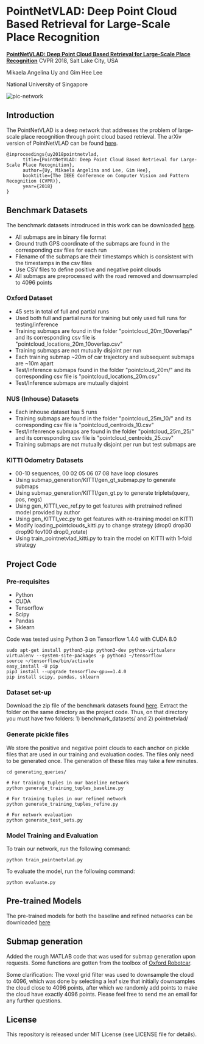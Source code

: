 # PointNetVLAD: Deep Point Cloud Based Retrieval for Large-Scale Place Recognition
**[PointNetVLAD: Deep Point Cloud Based Retrieval for Large-Scale Place Recognition](https://arxiv.org/abs/1804.03492)** CVPR 2018, Salt Lake City, USA

Mikaela Angelina Uy and Gim Hee Lee

National University of Singapore

![pic-network](network_architecture4.png)

## Introduction
The PointNetVLAD is a deep network that addresses the problem of large-scale place recognition through point cloud based retrieval. The arXiv version of PointNetVLAD can be found [here](https://arxiv.org/abs/1804.03492).
```
@inproceedings{uy2018pointnetvlad,
      title={PointNetVLAD: Deep Point Cloud Based Retrieval for Large-Scale Place Recognition},
      author={Uy, Mikaela Angelina and Lee, Gim Hee},
      booktitle={The IEEE Conference on Computer Vision and Pattern Recognition (CVPR)},
      year={2018}
}
```
## Benchmark Datasets
The benchmark datasets introdruced in this work can be downloaded [here](https://drive.google.com/open?id=1Wn1Lvvk0oAkwOUwR0R6apbrekdXAUg7D).
* All submaps are in binary file format
* Ground truth GPS coordinate of the submaps are found in the corresponding csv files for each run
* Filename of the submaps are their timestamps which is consistent with the timestamps in the csv files
* Use CSV files to define positive and negative point clouds
* All submaps are preprocessed with the road removed and downsampled to 4096 points

### Oxford Dataset
* 45 sets in total of full and partial runs
* Used both full and partial runs for training but only used full runs for testing/inference
* Training submaps are found in the folder "pointcloud_20m_10overlap/" and its corresponding csv file is "pointcloud_locations_20m_10overlap.csv"
* Training submaps are not mutually disjoint per run
* Each training submap ~20m of car trajectory and subsequent submaps are ~10m apart
* Test/Inference submaps found in the folder "pointcloud_20m/" and its corresponding csv file is "pointcloud_locations_20m.csv"
* Test/Inference submaps are mutually disjoint

### NUS (Inhouse) Datasets

* Each inhouse dataset has 5 runs
* Training submaps are found in the folder "pointcloud_25m_10/" and its corresponding csv file is "pointcloud_centroids_10.csv"
* Test/Infenrence submaps are found in the folder "pointcloud_25m_25/" and its corresponding csv file is "pointcloud_centroids_25.csv"
* Training submaps are not mutually disjoint per run but test submaps are

### KITTI Odometry Datasets
* 00-10 sequences, 00 02 05 06 07 08 have loop closures
* Using submap_generation/KITTI/gen_gt_submap.py to generate submaps
* Using submap_generation/KITTI/gen_gt.py to generate triplets(query, pos, negs)
* Using gen_KITTI_vec_ref.py to get features with pretrained refined model provided by author
* Using gen_KITTI_vec.py to get features with re-training model on KITTI
* Modify loading_pointclouds_kitti.py to change strategy (drop0 drop30 drop90 fov100 drop0_rotate)
* Using train_pointnetvlad_kitti.py to train the model on KITTI with 1-fold strategy

## Project Code

### Pre-requisites
* Python
* CUDA
* Tensorflow 
* Scipy
* Pandas
* Sklearn

Code was tested using Python 3 on Tensorflow 1.4.0 with CUDA 8.0

```
sudo apt-get install python3-pip python3-dev python-virtualenv
virtualenv --system-site-packages -p python3 ~/tensorflow
source ~/tensorflow/bin/activate
easy_install -U pip
pip3 install --upgrade tensorflow-gpu==1.4.0
pip install scipy, pandas, sklearn
```
### Dataset set-up
Download the zip file of the benchmark datasets found [here](https://drive.google.com/open?id=1rflmyfZ1v9cGGH0RL4qXRrKhg-8A-U9q). Extract the folder on the same directory as the project code. Thus, on that directory you must have two folders: 1) benchmark_datasets/ and 2) pointnetvlad/

### Generate pickle files
We store the positive and negative point clouds to each anchor on pickle files that are used in our training and evaluation codes. The files only need to be generated once. The generation of these files may take a few minutes.

```
cd generating_queries/ 

# For training tuples in our baseline network
python generate_training_tuples_baseline.py

# For training tuples in our refined network
python generate_training_tuples_refine.py

# For network evaluation
python generate_test_sets.py
```

### Model Training and Evaluation
To train our network, run the following command:
```
python train_pointnetvlad.py
```
To evaluate the model, run the following command:
```
python evaluate.py
```

## Pre-trained Models
The pre-trained models for both the baseline and refined networks can be downloaded [here](https://drive.google.com/open?id=1wYsJmfd2yfbK9DHjFHwEeU1a_x35od61)

## Submap generation
Added the rough MATLAB code that was used for submap generation upon requests. Some functions are gotten from the toolbox of [Oxford Robotcar](https://robotcar-dataset.robots.ox.ac.uk/).

Some clarification: The voxel grid filter was used to downsample the cloud to 4096, which was done by selecting a leaf size that initially downsamples the cloud close to 4096 points, after which we randomly add points to make the cloud have exactly 4096 points. Please feel free to send me an email for any further questions.

## License
This repository is released under MIT License (see LICENSE file for details).
